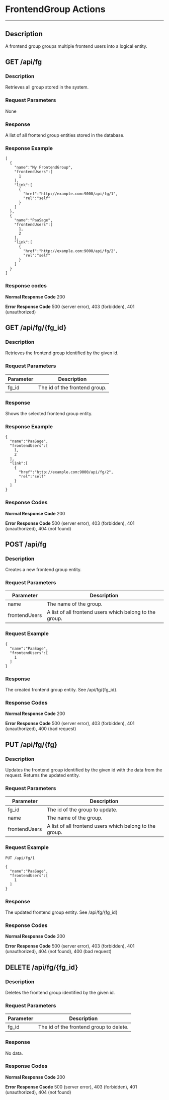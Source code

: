 ﻿# FrontendGroup Actions
***

## Description

A frontend group groups multiple frontend users into a logical entity.

## GET /api/fg

### Description

Retrieves all group stored in the system.

### Request Parameters
None

### Response
A list of all frontend group entities stored in the database.

### Response Example
```
[
  {
    "name":"My FrontendGroup",
    "frontendUsers":[
      1
    ],
    "link":[
      {
        "href":"http://example.com:9000/api/fg/1",
        "rel":"self"
      }
    ]
  },
  {
    "name":"PaaSage",
    "frontendUsers":[
      1,
      2
    ],
    "link":[
      {
        "href":"http://example.com:9000/api/fg/2",
        "rel":"self"
      }
    ]
  }
]
```

### Response codes

**Normal Response Code** 200

**Error Response Code** 500 (server error), 403 (forbidden), 401 (unauthorized)

## GET /api/fg/{fg_id}

### Description

Retrieves the frontend group identified by the given id.

### Request Parameters

Parameter       | Description
--------------- | -------------
fg_id           | The id of the frontend group.

### Response
Shows the selected frontend group entity.

### Response Example

```
{
  "name":"PaaSage",
  "frontendUsers":[
    1,
    2
  ],
  "link":[
    {
      "href":"http://example.com:9000/api/fg/2",
      "rel":"self"
    }
  ]
}
```

### Response Codes
**Normal Response Code** 200

**Error Response Code** 500 (server error), 403 (forbidden), 401 (unauthorized), 404 (not found)

## POST /api/fg

### Description

Creates a new frontend group entity.

### Request Parameters

Parameter       | Description
--------------- | -------------
name            | The name of the group.
frontendUsers   | A list of all frontend users which belong to the group.

### Request Example
```    
{
  "name":"PaaSage",
  "frontendUsers":[
    1
  ]
}
```

### Response

The created frontend group entity. See /api/fg/{fg_id}.

### Response Codes

**Normal Response Code** 200

**Error Response Code** 500 (server error), 403 (forbidden), 401 (unauthorized), 400 (bad request)

## PUT /api/fg/{fg}

### Description

Updates the frontend group identified by the given id with the data from the request. Returns
the updated entity.

### Request Parameters

Parameter       | Description
--------------- | -------------
fg_id           | The id of the group to update.
name            | The name of the group.
frontendUsers   | A list of all frontend users which belong to the group.

### Request Example
```
PUT /api/fg/1
```
```
{
  "name":"PaaSage",
  "frontendUsers":[
    1
  ]
}
```

### Response

The updated frontend group entity. See /api/fg/{fg_id}

### Response Codes

**Normal Response Code** 200

**Error Response Code** 500 (server error), 403 (forbidden), 401 (unauthorized), 404 (not found), 400 (bad request)

## DELETE /api/fg/{fg_id}

### Description
Deletes the frontend group identified by the given id.

### Request Parameters

Parameter       | Description
-------------   | -------------
fg_id           | The id of the frontend group to delete.

### Response
No data.

### Response Codes
**Normal Response Code** 200

**Error Response Csode** 500 (server error), 403 (forbidden), 401 (unauthorized), 404 (not found)
